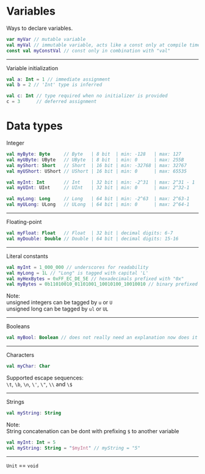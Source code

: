 # Variables

Ways to declare variables.
```kt
var myVar // mutable variable
val myVal // immutable variable, acts like a const only at compile time
const val myConstVal // const only in combination with "val"
```
___
Variable initialization
```kt
val a: Int = 1 // immediate assignment
val b = 2 // 'Int' type is inferred

val c: Int // type required when no initializer is provided
c = 3      // deferred assignment
```
# Data types
Integer
```kt
val myByte: Byte     // Byte   | 8 bit  | min: -128   | max: 127
val myUByte: UByte   // UByte  | 8 bit  | min: 0      | max: 255B
val myShort: Short   // Short  | 16 bit | min: -32768 | max: 32767
val myUShort: UShort // UShort | 16 bit | min: 0      | max: 65535

val myInt: Int       // Int    | 32 bit | min: -2^31  | max: 2^31 - 1
val myUInt: UInt     // UInt   | 32 bit | min: 0      | max: 2^32-1

val myLong: Long     // Long   | 64 bit | min: -2^63  | max: 2^63-1
val myULong: ULong   // ULong  | 64 bit | min: 0      | max: 2^64-1
``` 
___
Floating-point
```kt
val myFloat: Float   // Float  | 32 bit | decimal digits: 6-7
val myDouble: Double // Double | 64 bit | decimal digits: 15-16
```
___
Literal constants
```kt
val myInt = 1_000_000 // underscores for readability
val myLong = 1L // "Long" is tagged with capital 'L'
val myHexBytes = 0xFF_EC_DE_5E // hexadecimals prefixed with "0x"
val myBytes = 0b11010010_01101001_10010100_10010010 // binary prefixed with "0b"
```
Note:<br>
unsigned integers can be tagged by `u` or `U`<br>
unsigned long can be tagged by `ul` or `UL`
___
Booleans
```kt
val myBool: Boolean // does not really need an explanation now does it
```
___
Characters
```kt
val myChar: Char 
```
Supported escape sequences:<br>
`\t`, `\b`, `\n`, `\'`, `\"`, `\\` and `\$`
___
Strings
```kt
val myString: String
``` 
Note:<br>
String concatenation can be dont with prefixing `$` to another variable
```kt
val myInt: Int = 5
val myString: String = "$myInt" // myString = "5"
```
___
`Unit` == `void`


















